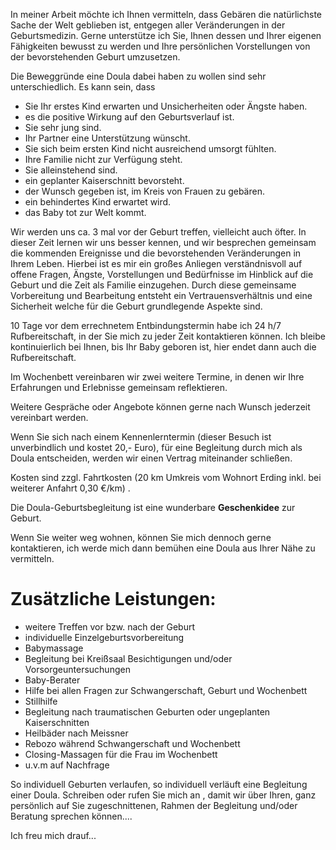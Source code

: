 In meiner Arbeit möchte ich Ihnen vermitteln, dass Gebären die natürlichste Sache der Welt geblieben ist, entgegen aller Veränderungen in der Geburtsmedizin. Gerne unterstütze ich Sie, Ihnen dessen und Ihrer eigenen Fähigkeiten bewusst zu werden und Ihre persönlichen Vorstellungen von der bevorstehenden Geburt umzusetzen.

Die Beweggründe eine Doula dabei haben zu wollen sind sehr unterschiedlich. Es kann sein, dass
- Sie Ihr erstes Kind erwarten und Unsicherheiten oder Ängste haben.
- es die positive Wirkung auf den Geburtsverlauf ist.
- Sie sehr jung sind.
- Ihr Partner eine Unterstützung wünscht.
- Sie sich beim ersten Kind nicht ausreichend umsorgt fühlten.
- Ihre Familie nicht zur Verfügung steht.
- Sie alleinstehend sind.
- ein geplanter Kaiserschnitt bevorsteht.
- der Wunsch gegeben ist, im Kreis von Frauen zu gebären.
- ein behindertes Kind erwartet wird.
- das Baby tot zur Welt kommt.

Wir werden uns ca. 3 mal vor der Geburt treffen, vielleicht auch öfter. In dieser Zeit lernen wir uns besser kennen, und wir besprechen gemeinsam die kommenden Ereignisse und die bevorstehenden Veränderungen in Ihrem Leben. Hierbei ist es mir ein großes Anliegen verständnisvoll auf offene Fragen, Ängste, Vorstellungen und Bedürfnisse im Hinblick auf die Geburt und die Zeit als Familie einzugehen. Durch diese gemeinsame Vorbereitung und Bearbeitung entsteht ein Vertrauensverhältnis und eine Sicherheit welche für die Geburt grundlegende Aspekte sind.

10 Tage vor dem errechnetem Entbindungstermin habe ich 24 h/7 Rufbereitschaft, in der Sie mich zu jeder Zeit kontaktieren können. Ich bleibe kontinuierlich bei Ihnen, bis Ihr Baby geboren ist, hier endet dann auch die Rufbereitschaft.

Im Wochenbett vereinbaren wir zwei weitere Termine, in denen wir Ihre Erfahrungen und Erlebnisse gemeinsam reflektieren.

Weitere Gespräche oder Angebote können gerne nach Wunsch jederzeit vereinbart werden.

Wenn Sie sich nach einem Kennenlerntermin (dieser Besuch ist unverbindlich und kostet 20,- Euro), für eine Begleitung durch mich als Doula entscheiden, werden wir einen Vertrag miteinander schließen.

Kosten sind zzgl. Fahrtkosten (20 km Umkreis vom Wohnort Erding inkl. bei weiterer Anfahrt 0,30 €/km) .

Die Doula-Geburtsbegleitung ist eine wunderbare **Geschenkidee** zur Geburt.

Wenn Sie weiter weg wohnen, können Sie mich dennoch gerne kontaktieren, ich werde mich dann bemühen eine Doula aus Ihrer Nähe zu vermitteln.

# Zusätzliche Leistungen:
- weitere Treffen vor bzw. nach der Geburt
- individuelle Einzelgeburtsvorbereitung
- Babymassage
- Begleitung bei Kreißsaal Besichtigungen und/oder Vorsorgeuntersuchungen
- Baby-Berater
- Hilfe bei allen Fragen zur Schwangerschaft, Geburt und Wochenbett
- Stillhilfe
- Begleitung nach traumatischen Geburten oder ungeplanten Kaiserschnitten
- Heilbäder nach Meissner
- Rebozo während Schwangerschaft und Wochenbett
- Closing-Massagen für die Frau im Wochenbett
- u.v.m auf Nachfrage

So individuell Geburten verlaufen, so individuell verläuft eine Begleitung einer Doula. Schreiben oder rufen Sie mich an , damit wir über Ihren, ganz persönlich auf Sie zugeschnittenen, Rahmen der Begleitung und/oder Beratung sprechen können....

Ich freu mich drauf...
